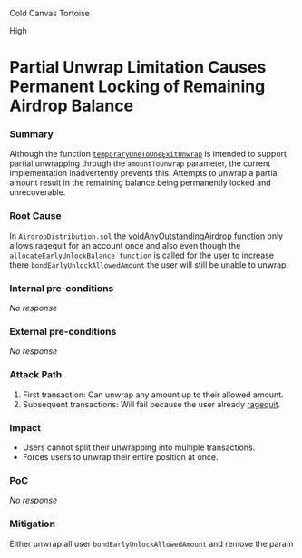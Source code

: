 Cold Canvas Tortoise

High

# Partial Unwrap Limitation Causes Permanent Locking of Remaining Airdrop Balance

### Summary

Although the function [`temporaryOneToOneExitUnwrap`](https://github.com/sherlock-audit/2024-10-usual-labs-v1/blob/main/pegasus/packages/solidity/src/token/Usd0PP.sol#L261) is intended to support partial unwrapping through the `amountToUnwrap` parameter, the current implementation inadvertently prevents this. Attempts to unwrap a partial amount result in the remaining balance being permanently locked and unrecoverable.


### Root Cause

In `AirdropDistribution.sol` the [voidAnyOutstandingAirdrop function](https://github.com/sherlock-audit/2024-10-usual-labs-v1/blob/main/pegasus/packages/solidity/src/airdrop/AirdropDistribution.sol#L419-L421) only allows ragequit for an account once and also even though the [`allocateEarlyUnlockBalance function`](https://github.com/sherlock-audit/2024-10-usual-labs-v1/blob/main/pegasus/packages/solidity/src/token/Usd0PP.sol#L301) is called for the user to increase there `bondEarlyUnlockAllowedAmount` the user will still be unable to unwrap.

### Internal pre-conditions

_No response_

### External pre-conditions

_No response_

### Attack Path

1. First transaction: Can unwrap any amount up to their allowed amount.
2. Subsequent transactions: Will fail because the user already [ragequit](https://github.com/sherlock-audit/2024-10-usual-labs-v1/blob/main/pegasus/packages/solidity/src/airdrop/AirdropDistribution.sol#L419-L421).

### Impact

- Users cannot split their unwrapping into multiple transactions.
- Forces users to unwrap their entire position at once.

### PoC

_No response_

### Mitigation

Either unwrap all user `bondEarlyUnlockAllowedAmount` and remove the param